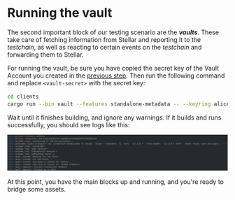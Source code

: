 # Running the vault

The second important block of our testing scenario are the _**vaults**_. These take care of fetching information from Stellar and reporting it to the _testchain_, as well as reacting to certain events on the _testchain_ and forwarding them to Stellar.

For running the vault, be sure you have copied the secret key of the Vault Account you created in the [previous step](creating-test-accounts.md). Then run the following command and replace `<vault-secret>` with the secret key:

```bash
cd clients
cargo run --bin vault --features standalone-metadata -- --keyring alice --stellar-vault-secret-key <vault-secret>
```

Wait until it finishes building, and ignore any warnings. If it builds and runs successfully, you should see logs like this:

![](../.gitbook/assets/vaultlogs)

At this point, you have the main blocks up and running, and you're ready to bridge some assets.
